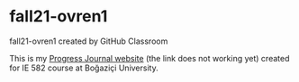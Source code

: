 # fall21-ovren1
fall21-ovren1 created by GitHub Classroom

This is my [Progress Journal website](https://bu-ie-582.github.io/fall21-ovren1/) (the link does not working yet) created for IE 582 course at Boğaziçi University. 

